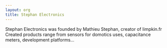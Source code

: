```yaml
---
layout: org
title: Stephan Electronics
---
```

Stephan Electronics was founded by Mathieu Stephan, creator of limpkin.fr
Created products range from sensors for domotics uses, capacitance meters, development platforms...